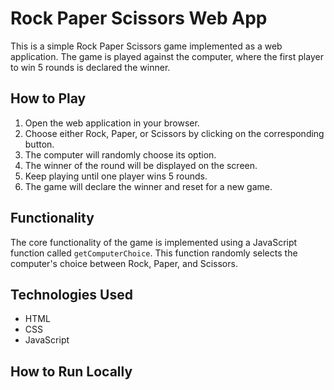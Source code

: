 # Rock Paper Scissors Web App

This is a simple Rock Paper Scissors game implemented as a web application. The game is played against the computer, where the first player to win 5 rounds is declared the winner.

## How to Play

1. Open the web application in your browser.
2. Choose either Rock, Paper, or Scissors by clicking on the corresponding button.
3. The computer will randomly choose its option.
4. The winner of the round will be displayed on the screen.
5. Keep playing until one player wins 5 rounds.
6. The game will declare the winner and reset for a new game.

## Functionality

The core functionality of the game is implemented using a JavaScript function called `getComputerChoice`. This function randomly selects the computer's choice between Rock, Paper, and Scissors.

## Technologies Used

- HTML
- CSS
- JavaScript

## How to Run Locally

